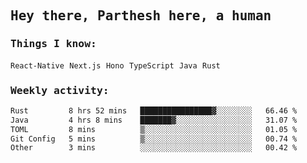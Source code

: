 <samp>
    <h2>Hey there, Parthesh here, a human</h2>
    <h3>Things I know: </h3>
    <code>React-Native</code> <code>Next.js</code> <code>Hono</code> <code>TypeScript</code> <code>Java</code> <code>Rust</code>
    <h3>Weekly activity:</h3>
<!--START_SECTION:waka-->

```txt
Rust         8 hrs 52 mins   ████████████████▓░░░░░░░░   66.46 %
Java         4 hrs 8 mins    ███████▓░░░░░░░░░░░░░░░░░   31.07 %
TOML         8 mins          ▒░░░░░░░░░░░░░░░░░░░░░░░░   01.05 %
Git Config   5 mins          ▒░░░░░░░░░░░░░░░░░░░░░░░░   00.74 %
Other        3 mins          ░░░░░░░░░░░░░░░░░░░░░░░░░   00.42 %
```

<!--END_SECTION:waka-->
</samp>
